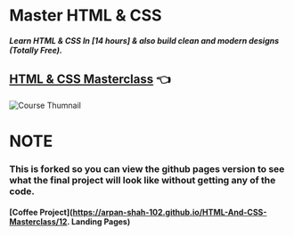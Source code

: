 ﻿# Master HTML & CSS

##### Learn HTML & CSS In [14 hours] & also build clean and modern designs (Totally Free).

## [HTML & CSS Masterclass](https://www.youtube.com/playlist?list=PLSDeUiTMfxW41HftXEup62r1zq5I1KosE) 👈

![Course Thumnail](course-thumb.jpg)

# NOTE
### This is forked so you can view the github pages version to see what the final project will look like without getting any of the code.
#### [Coffee Project](https://arpan-shah-102.github.io/HTML-And-CSS-Masterclass/12. Landing Pages)
